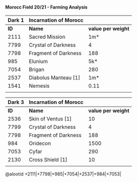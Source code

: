 #### Morocc Field 20/21 - Farming Analysis

| Dark  1|       **Incarnation of Morocc**         |                   |
| ------- | ----------------- | ----------------- |
| **ID**      | **Name**              | **value per weight**  |
| 2111 | Sacred Mission | 1m* |
| 7799	| Crystal of Darkness | 4 |
| 7798 | Fragment of Darkness |	188 |
| 985	| Elunium |	5k* |
| 7054 | Brigan	| 280 |
| 2537 | Diabolus Manteau [1]	| 1m* |
| 1541 | Nemesis | 0.11 |
|         |                   |                   |

| Dark  3|       **Incarnation of Morocc**         |                   |
| ------- | ----------------- | ----------------- |
| **ID**      | **Name**              | **value per weight**  |
| 2536 | Skin of Ventus [1] | 10 |
| 7799 | Crystal of Darkness | 4 |
| 7798 | Fragment of Darkness |	188 |
| 984	| Oridecon | 1500
| 7053 | Cyfar | 290 |
| 2130 | Cross Shield [1] | 10 |
|         |                   |                   |

@alootid +2111|+7798|+985|+7054|+2537|+984|+7053|
